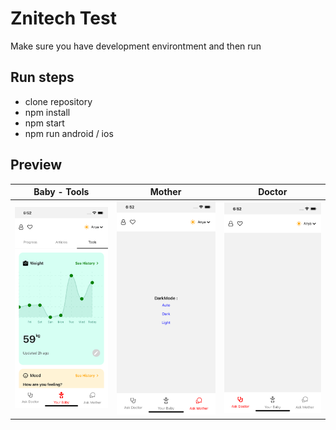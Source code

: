 # Znitech Test
Make sure you have development environtment and then run

## Run steps
- clone repository
- npm install
- npm start
- npm run android / ios

## Preview
|Baby - Tools|Mother|Doctor
-------------|------|------
![image](preview/1.png)|![image](preview/2.png)|![image](preview/3.png)
